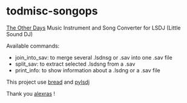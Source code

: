 # todmisc-songops
[The Other Days](http://theotherdays.net) Music Instrument and Song Converter for LSDJ (Little Sound DJ)

Available commands:
- join_into_sav: to merge several .lsdnsg or .sav into one .sav file
- split_sav: to extract selected .lsdsng from a .sav
- print_info: to show information about a .lsdng or a .sav file

This project use [bread](https://github.com/alexras/bread) and [pylsdj](https://github.com/alexras/pylsdj)

Thank you [alexras](https://github.com/alexras/) !
